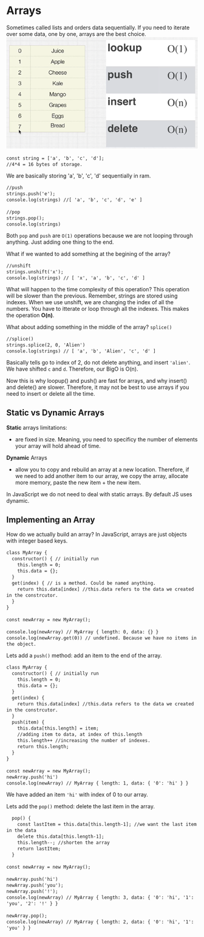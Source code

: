 # Arrays

Sometimes called lists and orders data sequentially. If you need to iterate over some data, one by one, arrays are the best choice.
![Arrays](/images/arrays.png)

```
const string = ['a', 'b', 'c', 'd'];
//4*4 = 16 bytes of storage.
```

We are basically storing 'a', 'b', 'c', 'd' sequentially in ram.

```
//push
strings.push('e');
console.log(strings) //[ 'a', 'b', 'c', 'd', 'e' ]

//pop
strings.pop();
console.log(strings)
```

Both `pop` and `push` are `O(1)` operations because we are not looping through anything. Just adding one thing to the end.

What if we wanted to add something at the begining of the array?

```
//unshift
strings.unshift('x');
console.log(strings) // [ 'x', 'a', 'b', 'c', 'd' ]
```

What will happen to the time complexity of this operation?
This operation will be slower than the previous. Remember, strings are stored using indexes. When we use unshift, we are changing the index of all the numbers. You have to itterate or loop through all the indexes.
This makes the operation **O(n)**.

What about adding something in the middle of the array? `splice()`

```
//splice()
strings.splice(2, 0, 'Alien')
console.log(strings) // [ 'a', 'b', 'Alien', 'c', 'd' ]
```

Basically tells go to index of 2, do not delete anything, and insert `'alien'`. We have shifted `c` and `d`. Therefore, our BigO is O(n).

Now this is why loopup() and push() are fast for arrays, and why insert() and delete() are slower. Therefore, it may not be best to use arrays if you need to insert or delete all the time.

## Static vs Dynamic Arrays

**Static** arrays limitations:

- are fixed in size. Meaning, you need to specificy the number of elements your array will hold ahead of time.

**Dynamic** Arrays

- allow you to copy and rebuild an array at a new location. Therefore, if we need to add another item to our array, we copy the array, allocate more memory, paste the new item + the new item.

In JavaScript we do not need to deal with static arrays. By default JS uses dynamic.

## Implementing an Array

How do we actually build an array? In JavaScript, arrays are just objects with integer based keys.

```
class MyArray {
  constructor() { // initially run
    this.length = 0;
    this.data = {};
  }
  get(index) { // is a method. Could be named anything.
    return this.data[index] //this.data refers to the data we created in the constrcutor.
  }
}

const newArray = new MyArray();

console.log(newArray) // MyArray { length: 0, data: {} }
console.log(newArray.get(0)) // undefined. Because we have no items in the object.
```

Lets add a `push()` method: add an item to the end of the array.

```
class MyArray {
  constructor() { // initially run
    this.length = 0;
    this.data = {};
  }
  get(index) {
    return this.data[index] //this.data refers to the data we created in the constrcutor.
  }
  push(item) {
    this.data[this.length] = item;
    //adding item to data, at index of this.length
    this.length++ //increasing the number of indexes.
    return this.length;
  }
}

const newArray = new MyArray();
newArray.push('hi')
console.log(newArray) // MyArray { length: 1, data: { '0': 'hi' } }
```

We have added an item `'hi'` with index of 0 to our array.

Lets add the `pop()` method: delete the last item in the array.

```
  pop() {
    const lastItem = this.data[this.length-1]; //we want the last item in the data
    delete this.data[this.length-1];
    this.length--; //shorten the array
    return lastItem;
  }

const newArray = new MyArray();

newArray.push('hi')
newArray.push('you');
newArray.push('!');
console.log(newArray) // MyArray { length: 3, data: { '0': 'hi', '1': 'you', '2': '!' } }

newArray.pop();
console.log(newArray) // MyArray { length: 2, data: { '0': 'hi', '1': 'you' } }
```
